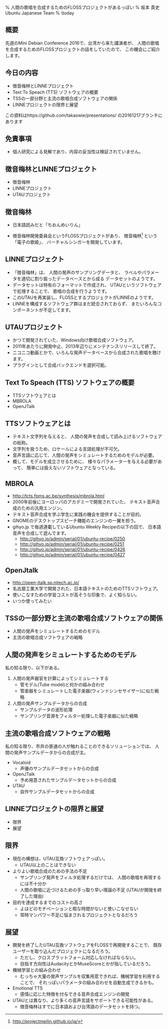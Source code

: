 % 人間の歌唱を合成するためのFLOSSプロジェクトがあるっぽい
% 坂本 貴史
  Ubuntu Japanese Team
% \today

## 概要

先週のMini Debian Conference 2016で、台湾から来た講演者が、
人間の歌唱を合成するためのFLOSSプロジェクトの話をしていたので、
この機会にご紹介します。

## 今日の内容

 * 徴音梅林とLINNEプロジェクト
 * Text To Speach (TTS) ソフトウェアの概要
 * TSSの一部分野と主流の歌唱合成ソフトウェアの関係
 * LINNEプロジェクトの限界と展望

この資料はhttps://github.com/takaswie/presentations/ の20161217ブランチにあります

## 免責事項

 * 個人研究による見解であり、内容の妥当性は検証されていません。

## 徴音梅林とLINNEプロジェクト

 * 徴音梅林
 * LINNEプロジェクト
 * UTAUプロジェクト

## 徴音梅林

* 日本語読みだと「ちおんめいりん」

* 徴音梅林開発委員会というFLOSSプロジェクトがあり、
  徴音梅林[^meilin-url] という「電子の歌姫」、
  バーチャルシンガーを開発しています。

[^meilin-url]: http://projectmeilin.github.io/ja/

## LINNEプロジェクト

* 「徴音梅林」は、
  人間の発声のサンプリングデータと、
  ラベルやパラメータを適切に割り振ったデータベースとから成る
  データセットのようです。
* データセットは特有のフォーマットで作成され、
  UTAUというソフトウェアで処理することで、
  歌唱の合成を行うようです。
* このUTAUを再実装し、FLOSSとするプロジェクトがLINNEのようです。
* LINNEを構成するソフトウェア群はまだ統合されておらず、
  またいろんなコンポーネントが不足してます。

## UTAUプロジェクト

* かつて開発されていた、Windows向け歌唱合成ソフトウェア。
* 2011年あたりに開発中止、2013年辺りにメンテナンスリリースして終了。
* ニコニコ動画とかで、いろんな発声データベースから合成された歌唱を聴けます。
* プラグインとして合成バックエンドを選択可能。

## Text To Speach (TTS) ソフトウェアの概要

* TTSソフトウェアとは
* MBROLA
* OpenJTalk

## TTSソフトウェアとは

* テキスト文字列を与えると、
  人間の発声を合成して読み上げるソフトウェアの総称。
* 文字列を扱うため、ロケールによる言語処理が不可欠。
* 音声言語に応じて、人間の発声をシミュレートするためのモデルが必要。
* 概して、モデルを成立させるために、
  様々なパラメーターを与える必要があって、
  簡単には扱えないソフトウェアとなっている。

## MBROLA
 * http://tcts.fpms.ac.be/synthesis/mbrola.html
 * 2000年前後にヨーロッパのアカデミーで開発されていた、
   テキスト音声合成のための汎用エンジン。
 * テキスト音声合成を学ぶ学生に実践の機会を提供することが目的。
 * GNOMEのデスクトップスピーチ機能のエンジンの一翼を担う。
 * gihyo.jp で毎週連載しているUbuntu Weekly Recipeの以下の回で、
   日本語音声を合成して遊んでます。
     * http://gihyo.jp/admin/serial/01/ubuntu-recipe/0250
     * http://gihyo.jp/admin/serial/01/ubuntu-recipe/0251
     * http://gihyo.jp/admin/serial/01/ubuntu-recipe/0426
     * http://gihyo.jp/admin/serial/01/ubuntu-recipe/0427

## OpenJtalk

 * http://open-jtalk.sp.nitech.ac.jp/
 * 名古屋工業大学で開発された、日本語テキストのためのTTSソフトウェア。
 * 使いこなすための学習コストが高そうな印象で、よく知らない。
 * いつか使ってみたい

## TSSの一部分野と主流の歌唱合成ソフトウェアの関係

 * 人間の発声をシミュレートするためのモデル
 * 主流の歌唱合成ソフトウェアの戦略

## 人間の発声をシミュレートするためのモデル

私の知る限り、以下がある。

1. 人間の発声器官を計算によってシミュレートする
    * 管モデル(Tube model)と何かの組み合わせ
    * 管楽器をシミュレートした電子楽器(ウィンドシンセサイザー)に似た戦略
2. 人間の発声サンプルデータからの合成
    * サンプルデータの波形処理
    * サンプリング音源をフィルター処理した電子楽器に似た戦略

## 主流の歌唱合成ソフトウェアの戦略

私の知る限り、市井の普通の人が触れることのできるソリューションでは、
人間の発声サンプルデータからの合成が主。

 * Vocaloid
    * 声優のサンプルデータセットからの合成
 * OpenJTalk
    * 予め用意されたサンプルデータセットからの合成
 * UTAU
    * 自作サンプルデータセットからの合成

## LINNEプロジェクトの限界と展望

* 限界
* 展望

## 限界

* 現在の構想は、UTAU互換ソフトウェアっぽい。
    * UTAU以上のことはできない
* よりよい歌唱合成のための手法の不足
    * サンプリング発声をフィルタ処理するだけでは、
      人間の歌唱を再現するには不十分か
    * 人間の歌唱に近づけるための手っ取り早い理論の不足
      (UTAUが開発を終了した理由)
* 目的を達成するまでのコストの高さ
    * よほどのモチベーションと暇な時間がないと使いこなせない
    * 常時マンパワー不足に悩まされるプロジェクトとなるだろう

## 展望

* 開発を終了したUTAU互換ソフトウェアをFLOSSで再開発することで、
  既存ユーザーを取り込んだプロジェクトになるだろう。
    * ただし、クロスプラットフォーム対応しなければならない。
    * 目指す方向性はAudacityとかMuseScoreとかが指しているだろう。
* 機械学習との組み合わせ
    * むっちゃ大量の発声サンプルを収集用意できれば、機械学習を利用することで、
      それっぽいパラメータの組み合わせを自動生成できるかも。
* Emotional TTS
    * 感情に応じた特徴を付与できる音声合成エンジンの開発
* UTAUとは異なり、より多くの音声言語をサポートできる可能性がある。
    * 徴音梅林はすでに日本語および台湾語のデータセットを持つ。
